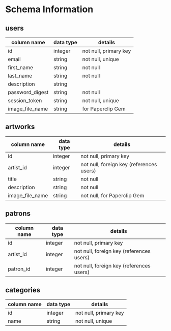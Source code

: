 # Schema Information

## users
column name     | data type | details
----------------|-----------|-----------------------
id              | integer   | not null, primary key
email           | string    | not null, unique
first_name      | string    | not null
last_name       | string    | not null
description     | string    |
password_digest | string    | not null
session_token   | string    | not null, unique
image_file_name | string    | for Paperclip Gem

## artworks
column name     | data type | details
----------------|-----------|-----------------------
id              | integer   | not null, primary key
artist_id       | integer   | not null, foreign key (references users)
title           | string    | not null
description     | string    | not null
image_file_name | string    | not null, for Paperclip Gem

## patrons
column name | data type | details
------------|-----------|-----------------------
id          | integer   | not null, primary key
artist_id   | integer   | not null, foreign key (references users)
patron_id   | integer   | not null, foreign key (references users)

## categories
column name | data type | details
------------|-----------|-----------------------
id          | integer   | not null, primary key
name        | string    | not null, unique
